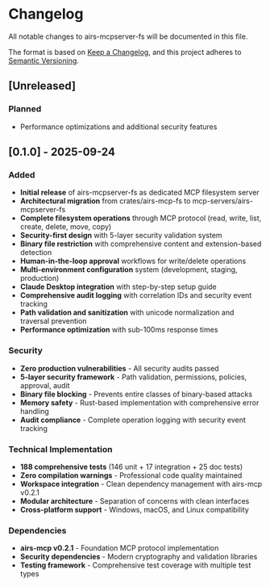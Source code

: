 # Changelog

All notable changes to airs-mcpserver-fs will be documented in this file.

The format is based on [Keep a Changelog](https://keepachangelog.com/en/1.0.0/),
and this project adheres to [Semantic Versioning](https://semver.org/spec/v2.0.0.html).

## [Unreleased]

### Planned
- Performance optimizations and additional security features

## [0.1.0] - 2025-09-24

### Added
- **Initial release** of airs-mcpserver-fs as dedicated MCP filesystem server
- **Architectural migration** from crates/airs-mcp-fs to mcp-servers/airs-mcpserver-fs
- **Complete filesystem operations** through MCP protocol (read, write, list, create, delete, move, copy)
- **Security-first design** with 5-layer security validation system
- **Binary file restriction** with comprehensive content and extension-based detection
- **Human-in-the-loop approval** workflows for write/delete operations
- **Multi-environment configuration** system (development, staging, production)
- **Claude Desktop integration** with step-by-step setup guide
- **Comprehensive audit logging** with correlation IDs and security event tracking
- **Path validation and sanitization** with unicode normalization and traversal prevention
- **Performance optimization** with sub-100ms response times

### Security
- **Zero production vulnerabilities** - All security audits passed
- **5-layer security framework** - Path validation, permissions, policies, approval, audit
- **Binary file blocking** - Prevents entire classes of binary-based attacks
- **Memory safety** - Rust-based implementation with comprehensive error handling
- **Audit compliance** - Complete operation logging with security event tracking

### Technical Implementation
- **188 comprehensive tests** (146 unit + 17 integration + 25 doc tests)
- **Zero compilation warnings** - Professional code quality maintained
- **Workspace integration** - Clean dependency management with airs-mcp v0.2.1
- **Modular architecture** - Separation of concerns with clean interfaces
- **Cross-platform support** - Windows, macOS, and Linux compatibility

### Dependencies
- **airs-mcp v0.2.1** - Foundation MCP protocol implementation
- **Security dependencies** - Modern cryptography and validation libraries
- **Testing framework** - Comprehensive test coverage with multiple test types
